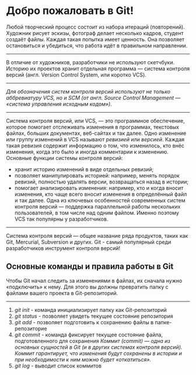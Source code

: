 # **Добро пожаловать в Git!**

Любой творческий процесс состоит из набора итераций (повторений). Художник рисует эскизы, фотограф делает несколько кадров, студент создаёт файлы. Каждая такая попытка имеет ценность. Она позволяет остановиться и убедиться, что работа идёт в правильном направлении.
___

В отличие от художников, разработчики не используют скетчбуки. Историю их проектов хранит отдельная программа — система контроля версий (англ. Version Control System, или коротко VCS).
___

*Для обозначения систем контроля версий используют не только аббревиатуру VCS, но и SCM (от англ. Source Control Management — «система управления исходным кодом»)*.
___

Система контроля версий, или VCS, — это программное обеспечение, которое помогает отслеживать изменения в программах, текстовых файлах, больших документах, веб-сайтах и так далее. 
Одно изменение или группу изменений в VCS называют *ревизией* или *версией*. Каждая такая ревизия содержит информацию о том, что изменилось, кто внёс изменения, когда это было и иногда комментарии к изменению.
Основные функции системы контроля версий:
- хранит историю изменений в виде отдельных ревизий;
- позволяет манипулировать историей: например, менять порядок ревизий, полностью удалять версии, возвращаться назад в истории;
- помогает анализировать изменения: например, кто и когда вносит изменения, кто чаще всего вносит изменения в определённый файл и так далее.
Одна из ключевых особенностей современных систем контроля версий — поддержка параллельной работы нескольких пользователей, в том числе над одним файлом. Именно поэтому VCS так популярны у разработчиков.
___

Система контроля версий — общее название ряда продуктов, таких как Git, Mercurial, Subversion и других. Git - самый популярный среди разработчиков инструмент контроля версий!

## **Основные команды и правила работы в Git**

Чтобы Git начал следить за изменениями в файлах, их сначала нужно «подключить» к нему. Для этого вы должны превратить папку с файлами вашего проекта в Git-репозиторий.
___

1. *git init* - команда инициализирует папку как Git-репозиторий
2. *git status* - позволяет увидеть текущее состояние репозитория
3. *git add* - позволяет подготовить к сохранению файлы в папке-репозиторие
4. *git commit* - команда фиксирует текущее состояние файла, подготовленного для сохранения
*Коммит (commit) — одна из основных сущностей в Git (и в других системах контроля версий). Коммит гарантирует, что изменения будут сохранены в истории и при необходимости к ним можно будет «откатиться».*
5. *git log* - выводит список коммитов